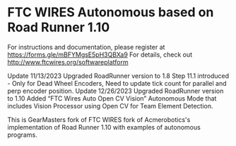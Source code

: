 # FTC WIRES Autonomous based on Road Runner 1.10
For instructions and documentation, please register at https://forms.gle/mBFYMgsE5pH3QBXa9
For details, check out http://www.ftcwires.org/softwareplatform

Update 11/13/2023
Upgraded RoadRunner version to 1.8
Step 11.1 introduced - Only for Dead Wheel Encoders, Need to update tick count for parallel and perp encoder position. 
Update 12/26/2023
Upgraded RoadRunner version to 1.10
Added “FTC Wires Auto Open CV Vision” Autonomous Mode that includes Vision Processor using Open CV for Team Element Detection. 

This is GearMasters fork of FTC WIRES fork of Acmerobotics's implementation of Road Runner 1.10 with examples of autonomous programs.